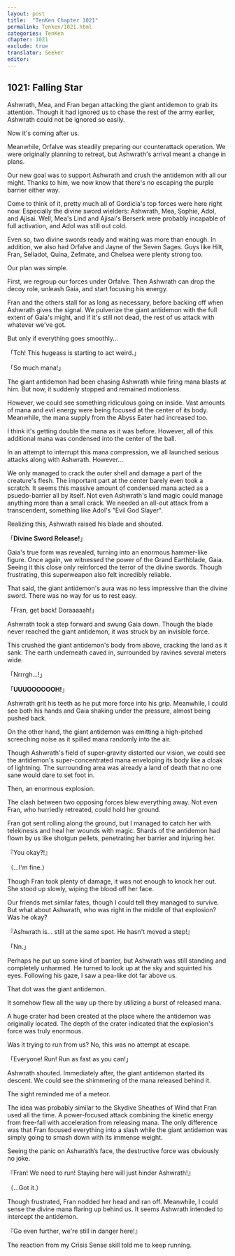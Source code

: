 ```yaml
---
layout: post
title:  "TenKen Chapter 1021"
permalink: Tenken/1021.html
categories: TenKen
chapter: 1021
exclude: true
translator: Seeker
editor: 
---
```

<h2>1021: Falling Star</h2>

Ashwrath, Mea, and Fran began attacking the giant antidemon to grab its attention. Though it had ignored us to chase the rest of the army earlier, Ashwrath could not be ignored so easily.

Now it's coming after us.

Meanwhile, Orfalve was steadily preparing our counterattack operation. We were originally planning to retreat, but Ashwrath's arrival meant a change in plans.

Our new goal was to support Ashwrath and crush the antidemon with all our might. Thanks to him, we now know that there's no escaping the purple barrier either way.

Come to think of it, pretty much all of Gordicia's top forces were here right now. Especially the divine sword wielders: Ashwrath, Mea, Sophie, Adol, and Ajisai. Well, Mea's Lind and Ajisai's Berserk were probably incapable of full activation, and Adol was still out cold.

Even so, two divine swords ready and waiting was more than enough. In addition, we also had Orfalve and Jayne of the Seven Sages. Guys like Hilt, Fran, Seliadot, Quina, Zefmate, and Chelsea were plenty strong too.

Our plan was simple.

First, we regroup our forces under Orfalve. Then Ashwrath can drop the decoy role, unleash Gaia, and start focusing his energy.

Fran and the others stall for as long as necessary, before backing off when Ashwrath gives the signal. We pulverize the giant antidemon with the full extent of Gaia's might, and if it's still not dead, the rest of us attack with whatever we've got.

But only if everything goes smoothly...

「Tch! This hugeass is starting to act weird.」

「So much mana!」

The giant antidemon had been chasing Ashwrath while firing mana blasts at him. But now, it suddenly stopped and remained motionless.

However, we could see something ridiculous going on inside. Vast amounts of mana and evil energy were being focused at the center of its body. Meanwhile, the mana supply from the Abyss Eater had increased too.

I think it's getting double the mana as it was before. However, all of this additional mana was condensed into the center of the ball.

In an attempt to interrupt this mana compression, we all launched serious attacks along with Ashwrath. However...

We only managed to crack the outer shell and damage a part of the creature's flesh. The important part at the center barely even took a scratch. It seems this massive amount of condensed mana acted as a psuedo-barrier all by itself. Not even Ashwrath's land magic could manage anything more than a small crack. We needed an all-out attack from a transcendent, something like Adol's "Evil God Slayer".

Realizing this, Ashwrath raised his blade and shouted.

「**Divine Sword Release!**」

Gaia's true form was revealed, turning into an enormous hammer-like figure. Once again, we witnessed the power of the Grand Earthblade, Gaia. Seeing it this close only reinforced the terror of the divine swords. Though frustrating, this superweapon also felt incredibly reliable.

That said, the giant antidemon's aura was no less impressive than the divine sword. There was no way for us to rest easy.

「Fran, get back! Doraaaaah!」

Ashwrath took a step forward and swung Gaia down. Though the blade never reached the giant antidemon, it was struck by an invisible force.

This crushed the giant antidemon's body from above, cracking the land as it sank. The earth underneath caved in, surrounded by ravines several meters wide.

「Nrrrgh...!」

「**UUUOOOOOOH!**」

Ashwrath grit his teeth as he put more force into his grip. Meanwhile, I could see both his hands and Gaia shaking under the pressure, almost being pushed back.

On the other hand, the giant antidemon was emitting a high-pitched screeching noise as it spilled mana randomly into the air.

Though Ashwrath's field of super-gravity distorted our vision, we could see the antidemon's super-concentrated mana enveloping its body like a cloak of lightning. The surrounding area was already a land of death that no one sane would dare to set foot in.

Then, an enormous explosion.

The clash between two opposing forces blew everything away. Not even Fran, who hurriedly retreated, could hold her ground.

Fran got sent rolling along the ground, but I managed to catch her with telekinesis and heal her wounds with magic. Shards of the antidemon had flown by us like shotgun pellets, penetrating her barrier and injuring her.

『You okay?!』

（...I'm fine.）

Though Fran took plenty of damage, it was not enough to knock her out. She stood up slowly, wiping the blood off her face.

Our friends met similar fates, though I could tell they managed to survive. But what about Ashwrath, who was right in the middle of that explosion? Was he okay?

『Ashwrath is... still at the same spot. He hasn't moved a step!』

「Nn.」

Perhaps he put up some kind of barrier, but Ashwrath was still standing and completely unharmed. He turned to look up at the sky and squinted his eyes. Following his gaze, I saw a pea-like dot far above us.

That dot was the giant antidemon.

It somehow flew all the way up there by utilizing a burst of released mana.

A huge crater had been created at the place where the antidemon was originally located. The depth of the crater indicated that the explosion's force was truly enormous.

Was it trying to run from us? No, this was no attempt at escape.

「Everyone! Run! Run as fast as you can!」

Ashwrath shouted. Immediately after, the giant antidemon started its descent. We could see the shimmering of the mana released behind it.

The sight reminded me of a meteor.

The idea was probably similar to the Skydive Sheathes of Wind that Fran used all the time. A power-focused attack combining the kinetic energy from free-fall with acceleration from releasing mana. The only difference was that Fran focused everything into a slash while the giant antidemon was simply going to smash down with its immense weight.

Seeing the panic on Ashwrath’s face, the destructive force was obviously no joke.

『Fran! We need to run! Staying here will just hinder Ashwrath!』

（...Got it.）

Though frustrated, Fran nodded her head and ran off. Meanwhile, I could sense the divine mana flaring up behind us. It seems Ashwrath intended to intercept the antidemon.

『Go even further, we're still in danger here!』

The reaction from my Crisis Sense skill told me to keep running.




